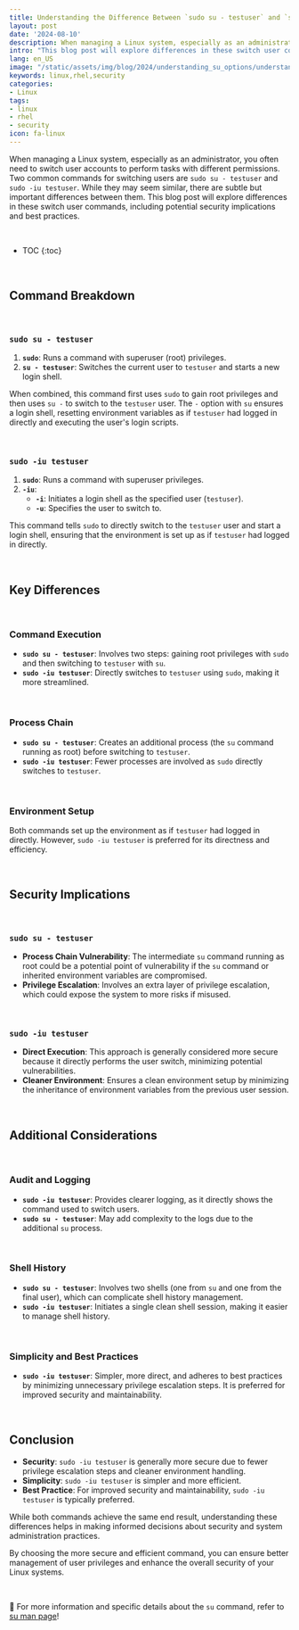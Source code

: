 ```yaml
---
title: Understanding the Difference Between `sudo su - testuser` and `sudo -iu testuser`
layout: post
date: '2024-08-10'
description: When managing a Linux system, especially as an administrator, you often need to switch user accounts to perform tasks with different permissions.
intro: "This blog post will explore differences in these switch user commands, including potential security implications and best practices."
lang: en_US
image: "/static/assets/img/blog/2024/understanding_su_options/understanding_su_options.jpg"
keywords: linux,rhel,security
categories:
- Linux
tags:
- linux
- rhel
- security
icon: fa-linux
---
```



When managing a Linux system, especially as an administrator, you often need to switch user accounts to perform tasks with different permissions. Two common commands for switching users are `sudo su - testuser` and `sudo -iu testuser`. While they may seem similar, there are subtle but important differences between them. This blog post will explore differences in these switch user commands, including potential security implications and best practices.

<br>

* TOC 
{:toc}

<br>

## Command Breakdown

<br>

### `sudo su - testuser`

1. **`sudo`**: Runs a command with superuser (root) privileges.
2. **`su - testuser`**: Switches the current user to `testuser` and starts a new login shell.

When combined, this command first uses `sudo` to gain root privileges and then uses `su -` to switch to the `testuser` user. The `-` option with `su` ensures a login shell, resetting environment variables as if `testuser` had logged in directly and executing the user's login scripts.

<br>

### `sudo -iu testuser`

1. **`sudo`**: Runs a command with superuser privileges.
2. **`-iu`**:
   - **`-i`**: Initiates a login shell as the specified user (`testuser`).
   - **`-u`**: Specifies the user to switch to.

This command tells `sudo` to directly switch to the `testuser` user and start a login shell, ensuring that the environment is set up as if `testuser` had logged in directly.

<br>

## Key Differences

<br>

### Command Execution

- **`sudo su - testuser`**: Involves two steps: gaining root privileges with `sudo` and then switching to `testuser` with `su`.
- **`sudo -iu testuser`**: Directly switches to `testuser` using `sudo`, making it more streamlined.

<br>

### Process Chain

- **`sudo su - testuser`**: Creates an additional process (the `su` command running as root) before switching to `testuser`.
- **`sudo -iu testuser`**: Fewer processes are involved as `sudo` directly switches to `testuser`.

<br>

### Environment Setup

Both commands set up the environment as if `testuser` had logged in directly. However, `sudo -iu testuser` is preferred for its directness and efficiency.

<br>

## Security Implications

<br>

### `sudo su - testuser`

- **Process Chain Vulnerability**: The intermediate `su` command running as root could be a potential point of vulnerability if the `su` command or inherited environment variables are compromised.
- **Privilege Escalation**: Involves an extra layer of privilege escalation, which could expose the system to more risks if misused.

<br>

### `sudo -iu testuser`

- **Direct Execution**: This approach is generally considered more secure because it directly performs the user switch, minimizing potential vulnerabilities.
- **Cleaner Environment**: Ensures a clean environment setup by minimizing the inheritance of environment variables from the previous user session.

<br>

## Additional Considerations

<br>

### Audit and Logging

- **`sudo -iu testuser`**: Provides clearer logging, as it directly shows the command used to switch users.
- **`sudo su - testuser`**: May add complexity to the logs due to the additional `su` process.

<br>

### Shell History

- **`sudo su - testuser`**: Involves two shells (one from `su` and one from the final user), which can complicate shell history management.
- **`sudo -iu testuser`**: Initiates a single clean shell session, making it easier to manage shell history.

<br>

### Simplicity and Best Practices

- **`sudo -iu testuser`**: Simpler, more direct, and adheres to best practices by minimizing unnecessary privilege escalation steps. It is preferred for improved security and maintainability.

<br>

## Conclusion

- **Security**: `sudo -iu testuser` is generally more secure due to fewer privilege escalation steps and cleaner environment handling.
- **Simplicity**: `sudo -iu testuser` is simpler and more efficient.
- **Best Practice**: For improved security and maintainability, `sudo -iu testuser` is typically preferred.

While both commands achieve the same end result, understanding these differences helps in making informed decisions about security and system administration practices.

By choosing the more secure and efficient command, you can ensure better management of user privileges and enhance the overall security of your Linux systems.

<br>

📝 For more information and specific details about the `su` command, refer to [su man page](https://linux.die.net/man/1/su)!
